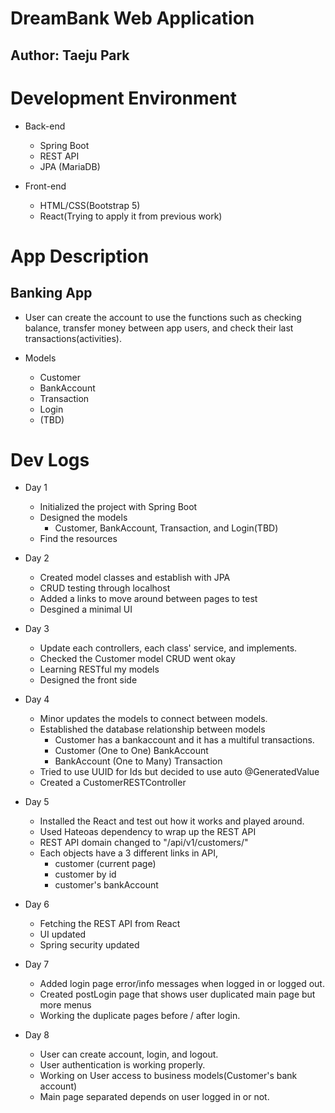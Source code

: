 # DreamBank Web Application

## Author: Taeju Park

# Development Environment
- Back-end
    - Spring Boot
    - REST API
    - JPA (MariaDB)

- Front-end
    - HTML/CSS(Bootstrap 5)
    - React(Trying to apply it from previous work)

# App Description
## Banking App
- User can create the account to use the functions such as checking balance, transfer money between app users, and check their last transactions(activities).

- Models
    - Customer
    - BankAccount
    - Transaction
    - Login
    - (TBD)

# Dev Logs
- Day 1
    - Initialized the project with Spring Boot
    - Designed the models
        - Customer, BankAccount, Transaction, and Login(TBD)
    - Find the resources

- Day 2
    - Created model classes and establish with JPA
    - CRUD testing through localhost
    - Added a links to move around between pages to test
    - Desgined a minimal UI

- Day 3
    - Update each controllers, each class' service, and implements.
    - Checked the Customer model CRUD went okay
    - Learning RESTful my models
    - Designed the front side

- Day 4
    - Minor updates the models to connect between models.
    - Established the database relationship between models
        - Customer has a bankaccount and it has a multiful transactions.
        - Customer (One to One) BankAccount
        - BankAccount (One to Many) Transaction
    - Tried to use UUID for Ids but decided to use auto @GeneratedValue
    - Created a CustomerRESTController

- Day 5
    - Installed the React and test out how it works and played around.
    - Used Hateoas dependency to wrap up the REST API
    - REST API domain changed to "/api/v1/customers/"
    - Each objects have a 3 different links in API,
        - customer (current page)
        - customer by id
        - customer's bankAccount

- Day 6
    - Fetching the REST API from React
    - UI updated
    - Spring security updated

- Day 7
    - Added login page error/info messages when logged in or logged out.
    - Created postLogin page that shows user duplicated main page but more menus
    - Working the duplicate pages before / after login.

- Day 8
    - User can create account, login, and logout.
    - User authentication is working properly.
    - Working on User access to business models(Customer's bank account)
    - Main page separated depends on user logged in or not.